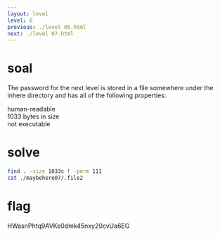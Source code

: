 ```yaml
---
layout: level
level: 6
previous: ./level 05.html
next: ./level 07.html
---
```


# soal
The password for the next level is stored in a file somewhere under the inhere directory and has all of the following properties:

human-readable \
1033 bytes in size \
not executable

# solve
```bash
find . -size 1033c ! -perm 111
cat ./maybehere07/.file2
```

# flag
HWasnPhtq9AVKe0dmk45nxy20cvUa6EG